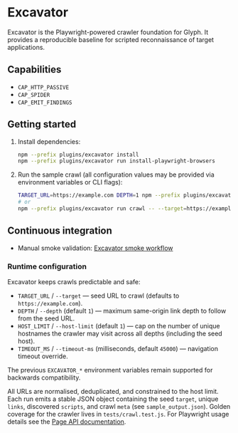 # Excavator

Excavator is the Playwright-powered crawler foundation for Glyph. It provides a reproducible baseline for scripted reconnaissance of target applications.

## Capabilities
- `CAP_HTTP_PASSIVE`
- `CAP_SPIDER`
- `CAP_EMIT_FINDINGS`

## Getting started
1. Install dependencies:
   ```bash
   npm --prefix plugins/excavator install
   npm --prefix plugins/excavator run install-playwright-browsers
   ```
2. Run the sample crawl (all configuration values may be provided via environment variables or CLI flags):
   ```bash
   TARGET_URL=https://example.com DEPTH=1 npm --prefix plugins/excavator run crawl
   # or
   npm --prefix plugins/excavator run crawl -- --target=https://example.com --depth=1
   ```

## Continuous integration

- Manual smoke validation: [Excavator smoke workflow](../../.github/workflows/excavator-smoke.yml)

### Runtime configuration

Excavator keeps crawls predictable and safe:

- `TARGET_URL` / `--target` — seed URL to crawl (defaults to `https://example.com`).
- `DEPTH` / `--depth` (default `1`) — maximum same-origin link depth to follow from the seed URL.
- `HOST_LIMIT` / `--host-limit` (default `1`) — cap on the number of unique hostnames the crawler may visit across all depths (including the seed host).
- `TIMEOUT_MS` / `--timeout-ms` (milliseconds, default `45000`) — navigation timeout override.

The previous `EXCAVATOR_*` environment variables remain supported for backwards compatibility.

All URLs are normalised, deduplicated, and constrained to the host limit. Each run emits a stable JSON object containing the seed `target`, unique `links`, discovered `scripts`, and crawl `meta` (see `sample_output.json`). Golden coverage for the crawler lives in `tests/crawl.test.js`. For Playwright usage details see the [Page API documentation](https://playwright.dev/docs/api/class-page).
